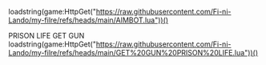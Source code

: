 loadstring(game:HttpGet("https://raw.githubusercontent.com/Fi-ni-Lando/my-filre/refs/heads/main/AIMBOT.lua"))()



PRISON LIFE GET GUN  loadstring(game:HttpGet("https://raw.githubusercontent.com/Fi-ni-Lando/my-filre/refs/heads/main/GET%20GUN%20PRISON%20LIFE.lua"))()
